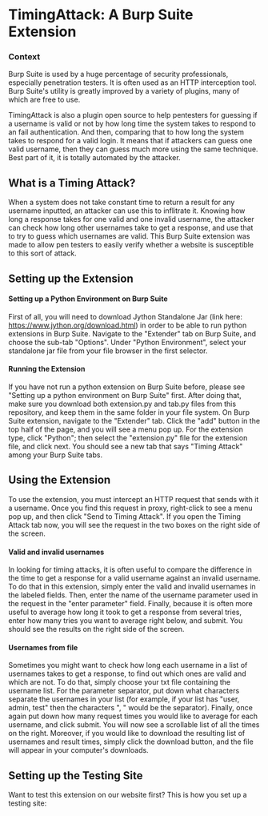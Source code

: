 # TimingAttack: A Burp Suite Extension

### Context
Burp Suite is used by a huge percentage of security professionals, especially penetration testers. It is often used as an HTTP interception tool. Burp Suite's utility is greatly improved by a variety of plugins, many of which are free to use.

TimingAttack is also a plugin open source to help pentesters for guessing if a username is valid or not by how long time the system takes to respond to an fail authentication. And then, comparing that to how long the system takes to respond for a valid login. It means that if attackers can guess one valid username, then they can guess much more using the same technique.  Best part of it, it is totally automated by the attacker.

## What is a Timing Attack?
When a system does not take constant time to return a result for any username inputted, an attacker can use this to inflitrate it. Knowing how long a response takes for one valid and one invalid username, the attacker can check how long other usernames take to get a response, and use that to try to guess which usernames are valid. This Burp Suite extension was made to allow pen testers to easily verify whether a website is susceptible to this sort of attack.

## Setting up the Extension
#### Setting up a Python Environment on Burp Suite
First of all, you will need to download Jython Standalone Jar (link here: https://www.jython.org/download.html) in order to be able to run python extensions in Burp Suite.
Navigate to the "Extender" tab on Burp Suite, and choose the sub-tab "Options". Under "Python Environment", select your standalone jar file from your file browser in the first selector.
#### Running the Extension
If you have not run a python extension on Burp Suite before, please see "Setting up a python environment on Burp Suite" first.
After doing that, make sure you download both extension.py and tab.py files from this repository, and keep them in the same folder in your file system.
On Burp Suite extension, navigate to the "Extender" tab. Click the "add" button in the top half of the page, and you will see a menu pop up. For the extension type, click "Python"; then select the "extension.py" file for the extension file, and click next. You should see a new tab that says "Timing Attack" among your Burp Suite tabs.

## Using the Extension
To use the extension, you must intercept an HTTP request that sends with it a username. Once you find this request in proxy, right-click to see a menu pop up, and then click "Send to Timing Attack". If you open the Timing Attack tab now, you will see the request in the two boxes on the right side of the screen.
#### Valid and invalid usernames
In looking for timing attacks, it is often useful to compare the difference in the time to get a response for a valid username against an invalid username. To do that in this extension, simply enter the valid and invalid usernames in the labeled fields. Then, enter the name of the username parameter used in the request in the "enter parameter" field. Finally, because it is often more useful to average how long it took to get a response from several tries, enter how many tries you want to average right below, and submit. You should see the results on the right side of the screen.
#### Usernames from file
Sometimes you might want to check how long each username in a list of usernames takes to get a response, to find out which ones are valid and which are not. To do that, simply choose your txt file containing the username list. For the parameter separator, put down what characters separate the usernames in your list (for example, if your list has "user, admin, test" then the characters ", " would be the separator). Finally, once again put down how many request times you would like to average for each username, and click submit. You will now see a scrollable list of all the times on the right. Moreover, if you would like to download the resulting list of usernames and result times, simply click the download button, and the file will appear in your computer's downloads.

## Setting up the Testing Site
Want to test this extension on our website first? This is how you set up a testing site:
